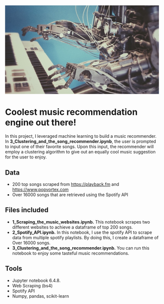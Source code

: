 ![music_recommendation.jpeg](images/music_recommendation.jpeg)

# Coolest music recommendation engine out there!

In this project, I leveraged machine learning to build a music recommender. In **3_Clustering_and_the_song_recommender.ipynb**, the user is prompted to input one of their favorite songs. Upon this input, the recommender will employ a clustering algorithm to give out an equally cool music suggestion for the user to enjoy.

## Data

- 200 top songs scraped from https://playback.fm and https://www.popvortex.com
- Over 16000 songs that are retrieved using the Spotify API

## Files included
   
- **1_Scraping_the_music_websites.ipynb.** This notebook scrapes two different websites to achieve a dataframe of top 200 songs.
- **2_Spotify_API.ipynb.** In this notebook, I use the spotify API to scrape data from multiple spotify playlists. By doing this, I create a dataframe of Over 16000 songs.
- **3_Clustering_and_the_song_recommender.ipynb.** You can run this notebook to enjoy some tasteful music recommendations.

## Tools

- Jupyter notebook 6.4.8.
- Web Scraping (bs4)
- Spotify API
- Numpy, pandas, scikit-learn
